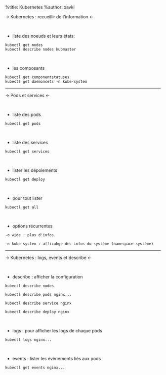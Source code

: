 %title: Kubernetes 
%author: xavki


-> Kubernetes : recueillir de l'information <-


<br>

* liste des noeuds et leurs états:

```
kubectl get nodes
kubectl describe nodes kubmaster
```

<br>

* les composants

```
kubectl get componentstatuses
kubectl get daemonsets -n kube-system
```

---------------------------------------------------

-> Pods et services <-

<br>

* liste des pods

```
kubectl get pods
```

<br>

* liste des services

```
kubectl get services
```

<br>

* lister les dépoiements

```
kubectl get deploy
```

<br>

* pour tout lister

```
kubectl get all
```

<br>

* options récurrentes

```
-o wide : plus d'infos

-n kube-system : afficahge des infos du système (namespace système)
```

----------------------------------------------------------------------------


-> Kubernetes : logs, events et describe <-


<br>

* describe : afficher la configuration

```
kubectl describe nodes

kubectl describe pods nginx...

kubectl describe service nginx 

kubectl describe deploy nginx
```

<br>

* logs : pour afficher les logs de chaque pods

```
kubectl logs nginx...
```

<br>

* events : lister les évènements liés aux pods

```
kubectl get events nginx...
```



